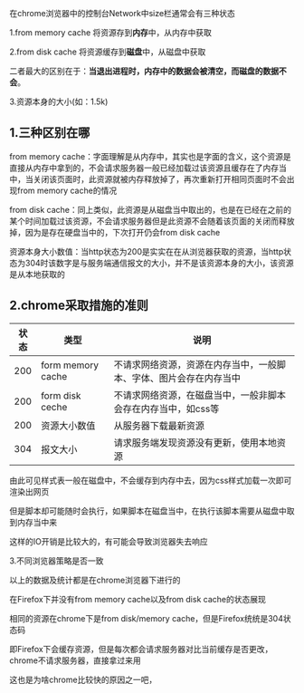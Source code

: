 在chrome浏览器中的控制台Network中size栏通常会有三种状态

1.from memory cache   将资源存到**内存**中，从内存中获取

2.from disk cache  将资源缓存到**磁盘**中，从磁盘中获取

二者最大的区别在于：**当退出进程时，内存中的数据会被清空，而磁盘的数据不会**。

3.资源本身的大小(如：1.5k)


## 1.三种区别在哪

from memory cache：字面理解是从内存中，其实也是字面的含义，这个资源是直接从内存中拿到的，不会请求服务器一般已经加载过该资源且缓存在了内存当中，当关闭该页面时，此资源就被内存释放掉了，再次重新打开相同页面时不会出现from memory cache的情况

from disk cache：同上类似，此资源是从磁盘当中取出的，也是在已经在之前的某个时间加载过该资源，不会请求服务器但是此资源不会随着该页面的关闭而释放掉，因为是存在硬盘当中的，下次打开仍会from disk cache

资源本身大小数值：当http状态为200是实实在在从浏览器获取的资源，当http状态为304时该数字是与服务端通信报文的大小，并不是该资源本身的大小，该资源是从本地获取的

## 2.chrome采取措施的准则

| 状态	   | 类型	               | 说明 |
| ----     | ----               | ----  |
| 200	     | form memory cache	| 不请求网络资源，资源在内存当中，一般脚本、字体、图片会存在内存当中 |
| 200	     | form disk ceche	  | 不请求网络资源，在磁盘当中，一般非脚本会存在内存当中，如css等 |
| 200	     | 资源大小数值	       | 从服务器下载最新资源 |
| 304	     | 报文大小            |	请求服务端发现资源没有更新，使用本地资源 |

 由此可见样式表一般在磁盘中，不会缓存到内存中去，因为css样式加载一次即可渲染出网页

但是脚本却可能随时会执行，如果脚本在磁盘当中，在执行该脚本需要从磁盘中取到内存当中来

这样的IO开销是比较大的，有可能会导致浏览器失去响应

3.不同浏览器策略是否一致

以上的数据及统计都是在chrome浏览器下进行的

在Firefox下并没有from memory cache以及from disk cache的状态展现

相同的资源在chrome下是from disk/memory cache，但是Firefox统统是304状态码

即Firefox下会缓存资源，但是每次都会请求服务器对比当前缓存是否更改，chrome不请求服务器，直接拿过来用

这也是为啥chrome比较快的原因之一吧，
